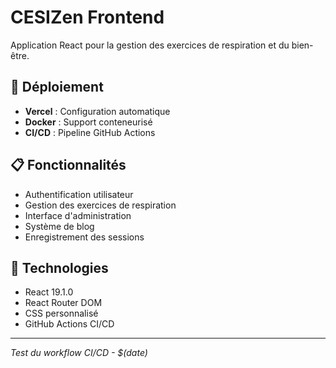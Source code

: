 # CESIZen Frontend

Application React pour la gestion des exercices de respiration et du bien-être.

## 🚀 Déploiement

- **Vercel** : Configuration automatique
- **Docker** : Support conteneurisé
- **CI/CD** : Pipeline GitHub Actions

## 📋 Fonctionnalités

- Authentification utilisateur
- Gestion des exercices de respiration
- Interface d'administration
- Système de blog
- Enregistrement des sessions

## 🔧 Technologies

- React 19.1.0
- React Router DOM
- CSS personnalisé
- GitHub Actions CI/CD

---
*Test du workflow CI/CD - $(date)*
